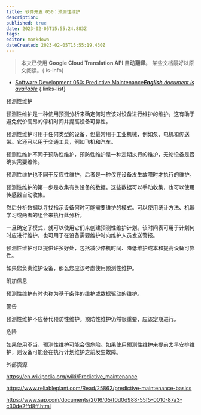 ```yaml
---
title: 软件开发 050：预测性维护
description: 
published: true
date: 2023-02-05T15:55:24.883Z
tags: 
editor: markdown
dateCreated: 2023-02-05T15:55:19.430Z
---
```


> 本文已使用 **Google Cloud Translation API 自动翻译**。
某些文档最好以原文阅读。{.is-info}



- [Software Development 050: Predictive Maintenance***English** document is available*](/en/Knowledge-base/Software-Development/Learning/software-development-050-predictive-maintenance)
{.links-list}


预测性维护

预测性维护是一种使用预测分析来确定何时应该对设备进行维护的维护。这有助于避免代价高昂的停机时间并提高设备可靠性。

预测性维护可用于任何类型的设备，但最常用于工业机械，例如泵、电机和传送带。它还可以用于交通工具，例如飞机和汽车。

预测性维护不同于预防性维护，预防性维护是一种定期执行的维护，无论设备是否确实需要维修。

预测性维护也不同于反应性维护，后者是一种仅在设备发生故障时才执行的维护。

预测性维护的第一步是收集有关设备的数据。这些数据可以手动收集，也可以使用传感器自动收集。

然后分析数据以寻找指示设备何时可能需要维护的模式。可以使用统计方法、机器学习或两者的组合来执行此分析。

一旦确定了模式，就可以使用它们来创建预测性维护计划。该时间表可用于计划何时应进行维护，也可用于在设备需要维护时向维护人员发送警报。

预测性维护可以提供许多好处，包括减少停机时间、降低维护成本和提高设备可靠性。

如果您负责维护设备，那么您应该考虑使用预测性维护。

附加信息

预测性维护有时也称为基于条件的维护或数据驱动的维护。

警告

预测性维护不应替代预防性维护。预防性维护仍然很重要，应该定期进行。

危险

如果使用不当，预测性维护可能会很危险。如果使用预测性维护来提前太早安排维护，则设备可能会在执行计划维护之前发生故障。

外部资源

https://en.wikipedia.org/wiki/Predictive_maintenance

https://www.reliableplant.com/Read/25862/predictive-maintenance-basics

https://www.sap.com/documents/2016/05/f0d0d988-55f5-0010-87a3-c30de2ffd8ff.html